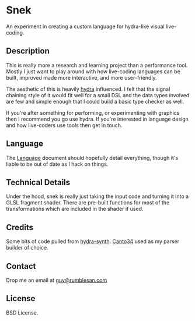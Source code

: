 # Snek

An experiment in creating a custom language for hydra-like visual live-coding.


## Description

This is really more a research and learning project than a performance tool. Mostly I just want to play around with how live-coding languages can be built, improved made more interactive, and more user-friendly.

The aesthetic of this is heavily [hydra](https://hydra-editor.glitch.me/) influenced. I felt that the signal chaining style of it would fit well for a small DSL and the data types involved are few and simple enough that I could build a basic type checker as well.

If you're after something for performing, or experimenting with graphics then I recommend you go use hydra. If you're interested in language design and how live-coders use tools then get in touch.


## Language

The [Language](docs/language.md) document should hopefully detail everything, though it's liable to be out of date as I hack on things.


## Technical Details

Under the hood, snek is really just taking the input code and turning it into a GLSL fragment shader. There are pre-built functions for most of the transformations which are included in the shader if used.


## Credits

Some bits of code pulled from [hydra-synth](https://github.com/ojack/hydra-synth).
[Canto34](https://github.com/stevecooperorg/canto34) used as my parser builder of choice.


## Contact

Drop me an email at guy@rumblesan.com


## License

BSD License.
